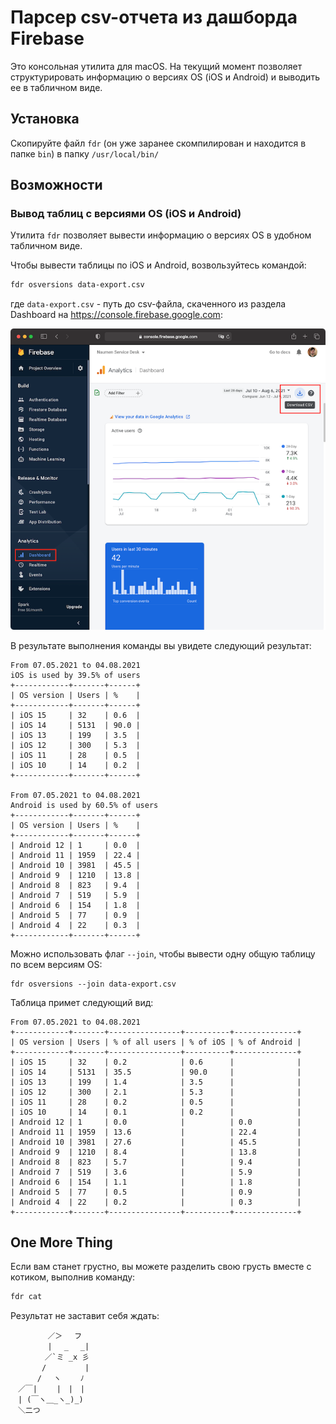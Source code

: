 # Парсер csv-отчета из дашборда Firebase

Это консольная утилита для macOS. На текущий момент позволяет структурировать информацию о версиях OS (iOS и Android) и выводить ее в табличном виде.

## Установка

Скопируйте файл `fdr` (он уже заранее скомпилирован и находится в папке `bin`) в папку `/usr/local/bin/`

## Возможности

### Вывод таблиц с версиями OS (iOS и Android)

Утилита `fdr` позволяет вывести информацию о версиях OS в удобном табличном виде.

Чтобы вывести таблицы по iOS и Android, возвользуйтесь командой:

```bash
fdr osversions data-export.csv
```

где `data-export.csv` - путь до csv-файла, скаченного из раздела Dashboard на https://console.firebase.google.com:

![dashboard](README.assets/dashboard.png)

В результате выполнения команды вы увидете следующий результат:

```
From 07.05.2021 to 04.08.2021
iOS is used by 39.5% of users
+------------+-------+------+
| OS version | Users | %    |
+------------+-------+------+
| iOS 15     | 32    | 0.6  |
| iOS 14     | 5131  | 90.0 |
| iOS 13     | 199   | 3.5  |
| iOS 12     | 300   | 5.3  |
| iOS 11     | 28    | 0.5  |
| iOS 10     | 14    | 0.2  |
+------------+-------+------+

From 07.05.2021 to 04.08.2021
Android is used by 60.5% of users
+------------+-------+------+
| OS version | Users | %    |
+------------+-------+------+
| Android 12 | 1     | 0.0  |
| Android 11 | 1959  | 22.4 |
| Android 10 | 3981  | 45.5 |
| Android 9  | 1210  | 13.8 |
| Android 8  | 823   | 9.4  |
| Android 7  | 519   | 5.9  |
| Android 6  | 154   | 1.8  |
| Android 5  | 77    | 0.9  |
| Android 4  | 22    | 0.3  |
+------------+-------+------+
```

Можно использовать флаг `--join`, чтобы вывести одну общую таблицу по всем версиям OS:

```
fdr osversions --join data-export.csv
```

Таблица примет следующий вид:

```
From 07.05.2021 to 04.08.2021
+------------+-------+----------------+----------+--------------+
| OS version | Users | % of all users | % of iOS | % of Android |
+------------+-------+----------------+----------+--------------+
| iOS 15     | 32    | 0.2            | 0.6      |              |
| iOS 14     | 5131  | 35.5           | 90.0     |              |
| iOS 13     | 199   | 1.4            | 3.5      |              |
| iOS 12     | 300   | 2.1            | 5.3      |              |
| iOS 11     | 28    | 0.2            | 0.5      |              |
| iOS 10     | 14    | 0.1            | 0.2      |              |
| Android 12 | 1     | 0.0            |          | 0.0          |
| Android 11 | 1959  | 13.6           |          | 22.4         |
| Android 10 | 3981  | 27.6           |          | 45.5         |
| Android 9  | 1210  | 8.4            |          | 13.8         |
| Android 8  | 823   | 5.7            |          | 9.4          |
| Android 7  | 519   | 3.6            |          | 5.9          |
| Android 6  | 154   | 1.1            |          | 1.8          |
| Android 5  | 77    | 0.5            |          | 0.9          |
| Android 4  | 22    | 0.2            |          | 0.3          |
+------------+-------+----------------+----------+--------------+
```

## One More Thing

Если вам станет грустно, вы можете разделить свою грусть вместе с котиком, выполнив команду:

```bash
fdr cat
```
Результат не заставит себя ждать:

```
　　　　　／＞　 フ
　　　　　| 　_　 _|
　 　　　／`ミ _x 彡
　　 　 /　　　 　 |
　　　 /　 ヽ　　 ﾉ
　／￣|　　 |　|　|
　| (￣ヽ＿_ヽ_)_)
　＼二つ
```